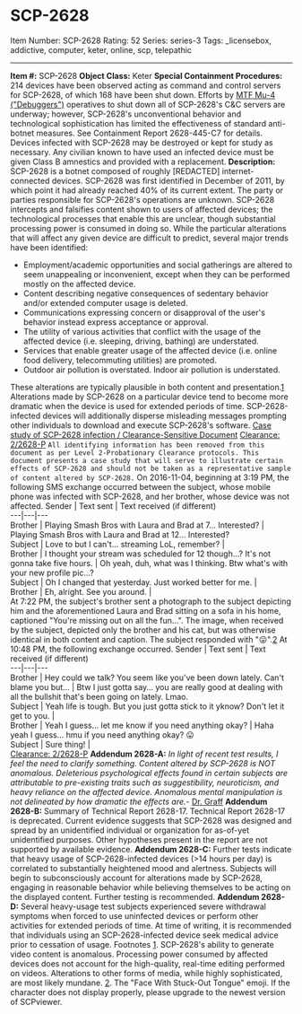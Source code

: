 # SCP-2628
Item Number: SCP-2628
Rating: 52
Series: series-3
Tags: _licensebox, addictive, computer, keter, online, scp, telepathic

---

**Item #:** SCP-2628
**Object Class:** Keter
**Special Containment Procedures:** 214 devices have been observed acting as command and control servers for SCP-2628, of which 168 have been shut down. Efforts by [MTF Mu-4 ("Debuggers")](/task-forces#mu-4) operatives to shut down all of SCP-2628's C&C servers are underway; however, SCP-2628's unconventional behavior and technological sophistication has limited the effectiveness of standard anti-botnet measures. See Containment Report 2628-445-C7 for details.
Devices infected with SCP-2628 may be destroyed or kept for study as necessary. Any civilian known to have used an infected device must be given Class B amnestics and provided with a replacement.
**Description:** SCP-2628 is a botnet composed of roughly [REDACTED] internet-connected devices. SCP-2628 was first identified in December of 2011, by which point it had already reached 40% of its current extent. The party or parties responsible for SCP-2628's operations are unknown.
SCP-2628 intercepts and falsifies content shown to users of affected devices; the technological processes that enable this are unclear, though substantial processing power is consumed in doing so. While the particular alterations that will affect any given device are difficult to predict, several major trends have been identified:
  * Employment/academic opportunities and social gatherings are altered to seem unappealing or inconvenient, except when they can be performed mostly on the affected device.
  * Content describing negative consequences of sedentary behavior and/or extended computer usage is deleted.
  * Communications expressing concern or disapproval of the user's behavior instead express acceptance or approval.
  * The utility of various activities that conflict with the usage of the affected device (i.e. sleeping, driving, bathing) are understated.
  * Services that enable greater usage of the affected device (i.e. online food delivery, telecommuting utilities) are promoted.
  * Outdoor air pollution is overstated. Indoor air pollution is understated.

These alterations are typically plausible in both content and presentation.[1](javascript:;) Alterations made by SCP-2628 on a particular device tend to become more dramatic when the device is used for extended periods of time.
SCP-2628-infected devices will additionally disperse misleading messages prompting other individuals to download and execute SCP-2628's software.
[Case study of SCP-2628 infection / Clearance-Sensitive Document](javascript:;)
[Clearance: 2/2628-P](javascript:;)
`All identifying information has been removed from this document as per Level 2-Probationary Clearance protocols. This document presents a case study that will serve to illustrate certain effects of SCP-2628 and should not be taken as a representative sample of content altered by SCP-2628.`
On 2016-11-04, beginning at 3:19 PM, the following SMS exchange occurred between the subject, whose mobile phone was infected with SCP-2628, and her brother, whose device was not affected.
Sender | Text sent | Text received (if different)  
---|---|---  
Brother | Playing Smash Bros with Laura and Brad at 7… Interested? | Playing Smash Bros with Laura and Brad at 12… Interested?  
Subject | Love to but I can't… streaming LoL, remember? |   
Brother | I thought your stream was scheduled for 12 though…? It's not gonna take five hours. | Oh yeah, duh, what was I thinking. Btw what's with your new profile pic…?  
Subject | Oh I changed that yesterday. Just worked better for me. |   
Brother | Eh, alright. See you around. |   
At 7:22 PM, the subject's brother sent a photograph to the subject depicting him and the aforementioned Laura and Brad sitting on a sofa in his home, captioned "You're missing out on all the fun…". The image, when received by the subject, depicted only the brother and his cat, but was otherwise identical in both content and caption. The subject responded with "😛".[2](javascript:;)
At 10:48 PM, the following exchange occurred.
Sender | Text sent | Text received (if different)  
---|---|---  
Brother | Hey could we talk? You seem like you've been down lately. Can't blame you but… | Btw I just gotta say… you are really good at dealing with all the bullshit that's been going on lately. Lmao.  
Subject | Yeah life is tough. But you just gotta stick to it yknow? Don't let it get to you. |   
Brother | Yeah I guess… let me know if you need anything okay? | Haha yeah I guess… hmu if you need anything okay? 😛  
Subject | Sure thing! |   
[Clearance: 2/2628-P](javascript:;)
**Addendum 2628-A:** _In light of recent test results, I feel the need to clarify something. Content altered by SCP-2628 is NOT anomalous. Deleterious psychological effects found in certain subjects are attributable to pre-existing traits such as suggestibility, neuroticism, and heavy reliance on the affected device. Anomalous mental manipulation is not delineated by how dramatic the effects are._\- [Dr. Graff](/scp-2864)
**Addendum 2628-B:** Summary of Technical Report 2628-17. Technical Report 2628-17 is deprecated. Current evidence suggests that SCP-2628 was designed and spread by an unidentified individual or organization for as-of-yet unidentified purposes. Other hypotheses present in the report are not supported by available evidence.
**Addendum 2628-C:** Further tests indicate that heavy usage of SCP-2628-infected devices (>14 hours per day) is correlated to substantially heightened mood and alertness. Subjects will begin to subconsciously account for alterations made by SCP-2628, engaging in reasonable behavior while believing themselves to be acting on the displayed content. Further testing is recommended.
**Addendum 2628-D:** Several heavy-usage test subjects experienced severe withdrawal symptoms when forced to use uninfected devices or perform other activities for extended periods of time. At time of writing, it is recommended that individuals using an SCP-2628-infected device seek medical advice prior to cessation of usage.
Footnotes
[1](javascript:;). SCP-2628's ability to generate video content is anomalous. Processing power consumed by affected devices does not account for the high-quality, real-time editing performed on videos. Alterations to other forms of media, while highly sophisticated, are most likely mundane.
[2](javascript:;). The "Face With Stuck-Out Tongue" emoji. If the character does not display properly, please upgrade to the newest version of SCPviewer.